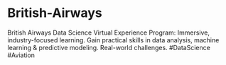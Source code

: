 # British-Airways
British Airways Data Science Virtual Experience Program: Immersive, industry-focused learning. Gain practical skills in data analysis, machine learning &amp; predictive modeling. Real-world challenges. #DataScience #Aviation
